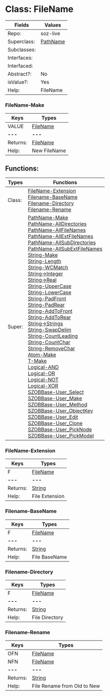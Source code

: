 
# Class:	FileName

| Fields | Values |
| --------- | --------- |
| Repo: | soz-live |
| Superclass: | [PathName](PathName.html) |
| Subclasses: |  |
| Interfaces: |  |
| Interfaced: |  |
| Abstract?: | No |
| isValue?: | Yes |
| Help: | FileName |

### FileName-Make

| Keys | Types |
| --------- | --------- |
| VALUE | [FileName](FileName.html) |
| **---** | **---** |
| Returns: | [FileName](FileName.html) |
| Help: | New FileName |


## Functions:

| Types | Functions |
| --------- | --------- |
| Class: | [FileName-Extension](#FileName-Extension) <br> [Filename-BaseName](#Filename-BaseName) <br> [Filename-Directory](#Filename-Directory) <br> [Filename-Rename](#Filename-Rename) |
| Super: | [PathName-Make](PathName.html) <br> [PathName-AllDirectories](PathName.html) <br> [PathName-AllFileNames](PathName.html) <br> [PathName-AllExtFileNames](PathName.html) <br> [PathName-AllSubDirectories](PathName.html) <br> [PathName-AllSubExtFileNames](PathName.html) <br> [String-Make](String.html) <br> [String-Length](String.html) <br> [String-WCMatch](String.html) <br> [String->Integer](String.html) <br> [String->Real](String.html) <br> [String-UpperCase](String.html) <br> [String-LowerCase](String.html) <br> [String-PadFront](String.html) <br> [String-PadRear](String.html) <br> [String-AddToFront](String.html) <br> [String-AddToRear](String.html) <br> [String->Strings](String.html) <br> [String-SwapDelim](String.html) <br> [String-CountLeading](String.html) <br> [String-CountChar](String.html) <br> [String-RemoveChar](String.html) <br> [Atom-Make](Atom.html) <br> [T-Make](T.html) <br> [Logical-AND](Logical.html) <br> [Logical-OR](Logical.html) <br> [Logical-NOT](Logical.html) <br> [Logical-XOR](Logical.html) <br> [SZOBBase-User_Select](SZOBBase.html) <br> [SZOBBase-User_Make](SZOBBase.html) <br> [SZOBBase-User_Method](SZOBBase.html) <br> [SZOBBase-User_ObjectKey](SZOBBase.html) <br> [SZOBBase-User_Edit](SZOBBase.html) <br> [SZOBBase-User_Clone](SZOBBase.html) <br> [SZOBBase-User_PickNode](SZOBBase.html) <br> [SZOBBase-User_PickModel](SZOBBase.html) |


### FileName-Extension

| Keys | Types |
| --------- | --------- |
| F | [FileName](FileName.html) |
| **---** | **---** |
| Returns: | [String](String.html) |
| Help: | File Extension |

### Filename-BaseName

| Keys | Types |
| --------- | --------- |
| F | [FileName](FileName.html) |
| **---** | **---** |
| Returns: | [String](String.html) |
| Help: | File BaseName |

### Filename-Directory

| Keys | Types |
| --------- | --------- |
| F | [FileName](FileName.html) |
| **---** | **---** |
| Returns: | [String](String.html) |
| Help: | File Directory |

### Filename-Rename

| Keys | Types |
| --------- | --------- |
| OFN | [FileName](FileName.html) |
| NFN | [FileName](FileName.html) |
| **---** | **---** |
| Returns: | [String](String.html) |
| Help: | File Rename from Old to New |

